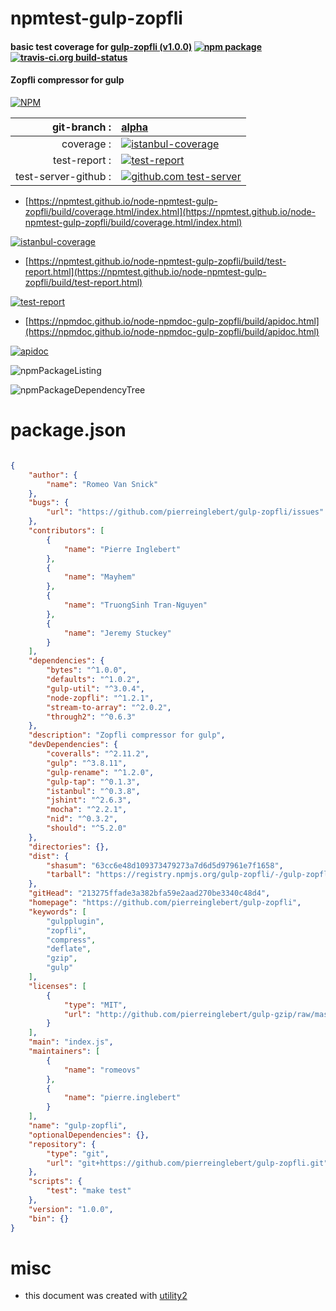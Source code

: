 # npmtest-gulp-zopfli

#### basic test coverage for  [gulp-zopfli (v1.0.0)](https://github.com/pierreinglebert/gulp-zopfli)  [![npm package](https://img.shields.io/npm/v/npmtest-gulp-zopfli.svg?style=flat-square)](https://www.npmjs.org/package/npmtest-gulp-zopfli) [![travis-ci.org build-status](https://api.travis-ci.org/npmtest/node-npmtest-gulp-zopfli.svg)](https://travis-ci.org/npmtest/node-npmtest-gulp-zopfli)

#### Zopfli compressor for gulp

[![NPM](https://nodei.co/npm/gulp-zopfli.png?downloads=true&downloadRank=true&stars=true)](https://www.npmjs.com/package/gulp-zopfli)

| git-branch : | [alpha](https://github.com/npmtest/node-npmtest-gulp-zopfli/tree/alpha)|
|--:|:--|
| coverage : | [![istanbul-coverage](https://npmtest.github.io/node-npmtest-gulp-zopfli/build/coverage.badge.svg)](https://npmtest.github.io/node-npmtest-gulp-zopfli/build/coverage.html/index.html)|
| test-report : | [![test-report](https://npmtest.github.io/node-npmtest-gulp-zopfli/build/test-report.badge.svg)](https://npmtest.github.io/node-npmtest-gulp-zopfli/build/test-report.html)|
| test-server-github : | [![github.com test-server](https://npmtest.github.io/node-npmtest-gulp-zopfli/GitHub-Mark-32px.png)](https://npmtest.github.io/node-npmtest-gulp-zopfli/build/app/index.html) | | build-artifacts : | [![build-artifacts](https://npmtest.github.io/node-npmtest-gulp-zopfli/glyphicons_144_folder_open.png)](https://github.com/npmtest/node-npmtest-gulp-zopfli/tree/gh-pages/build)|

- [https://npmtest.github.io/node-npmtest-gulp-zopfli/build/coverage.html/index.html](https://npmtest.github.io/node-npmtest-gulp-zopfli/build/coverage.html/index.html)

[![istanbul-coverage](https://npmtest.github.io/node-npmtest-gulp-zopfli/build/screenCapture.buildCi.browser.%252Ftmp%252Fbuild%252Fcoverage.lib.html.png)](https://npmtest.github.io/node-npmtest-gulp-zopfli/build/coverage.html/index.html)

- [https://npmtest.github.io/node-npmtest-gulp-zopfli/build/test-report.html](https://npmtest.github.io/node-npmtest-gulp-zopfli/build/test-report.html)

[![test-report](https://npmtest.github.io/node-npmtest-gulp-zopfli/build/screenCapture.buildCi.browser.%252Ftmp%252Fbuild%252Ftest-report.html.png)](https://npmtest.github.io/node-npmtest-gulp-zopfli/build/test-report.html)

- [https://npmdoc.github.io/node-npmdoc-gulp-zopfli/build/apidoc.html](https://npmdoc.github.io/node-npmdoc-gulp-zopfli/build/apidoc.html)

[![apidoc](https://npmdoc.github.io/node-npmdoc-gulp-zopfli/build/screenCapture.buildCi.browser.%252Ftmp%252Fbuild%252Fapidoc.html.png)](https://npmdoc.github.io/node-npmdoc-gulp-zopfli/build/apidoc.html)

![npmPackageListing](https://npmtest.github.io/node-npmtest-gulp-zopfli/build/screenCapture.npmPackageListing.svg)

![npmPackageDependencyTree](https://npmtest.github.io/node-npmtest-gulp-zopfli/build/screenCapture.npmPackageDependencyTree.svg)



# package.json

```json

{
    "author": {
        "name": "Romeo Van Snick"
    },
    "bugs": {
        "url": "https://github.com/pierreinglebert/gulp-zopfli/issues"
    },
    "contributors": [
        {
            "name": "Pierre Inglebert"
        },
        {
            "name": "Mayhem"
        },
        {
            "name": "TruongSinh Tran-Nguyen"
        },
        {
            "name": "Jeremy Stuckey"
        }
    ],
    "dependencies": {
        "bytes": "^1.0.0",
        "defaults": "^1.0.2",
        "gulp-util": "^3.0.4",
        "node-zopfli": "^1.2.1",
        "stream-to-array": "^2.0.2",
        "through2": "^0.6.3"
    },
    "description": "Zopfli compressor for gulp",
    "devDependencies": {
        "coveralls": "^2.11.2",
        "gulp": "^3.8.11",
        "gulp-rename": "^1.2.0",
        "gulp-tap": "^0.1.3",
        "istanbul": "^0.3.8",
        "jshint": "^2.6.3",
        "mocha": "^2.2.1",
        "nid": "^0.3.2",
        "should": "^5.2.0"
    },
    "directories": {},
    "dist": {
        "shasum": "63cc6e48d109373479273a7d6d5d97961e7f1658",
        "tarball": "https://registry.npmjs.org/gulp-zopfli/-/gulp-zopfli-1.0.0.tgz"
    },
    "gitHead": "213275ffade3a382bfa59e2aad270be3340c48d4",
    "homepage": "https://github.com/pierreinglebert/gulp-zopfli",
    "keywords": [
        "gulpplugin",
        "zopfli",
        "compress",
        "deflate",
        "gzip",
        "gulp"
    ],
    "licenses": [
        {
            "type": "MIT",
            "url": "http://github.com/pierreinglebert/gulp-gzip/raw/master/LICENSE"
        }
    ],
    "main": "index.js",
    "maintainers": [
        {
            "name": "romeovs"
        },
        {
            "name": "pierre.inglebert"
        }
    ],
    "name": "gulp-zopfli",
    "optionalDependencies": {},
    "repository": {
        "type": "git",
        "url": "git+https://github.com/pierreinglebert/gulp-zopfli.git"
    },
    "scripts": {
        "test": "make test"
    },
    "version": "1.0.0",
    "bin": {}
}
```



# misc
- this document was created with [utility2](https://github.com/kaizhu256/node-utility2)
